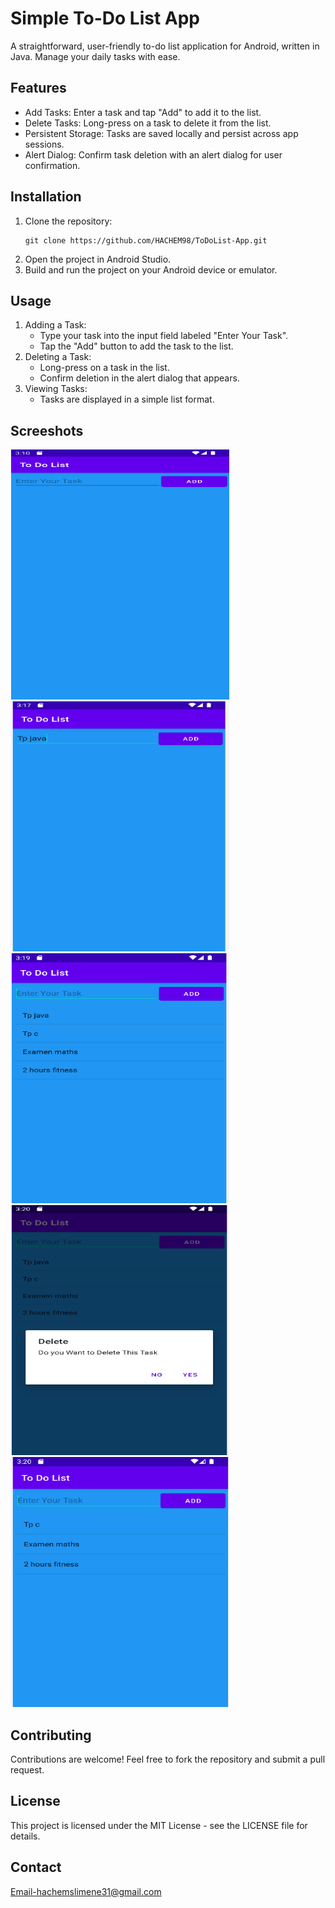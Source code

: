 # Simple To-Do List App
A straightforward, user-friendly to-do list application for Android, written in Java. Manage your daily tasks with ease.
## Features
- Add Tasks: Enter a task and tap "Add" to add it to the list.
- Delete Tasks: Long-press on a task to delete it from the list.
- Persistent Storage: Tasks are saved locally and persist across app sessions.
- Alert Dialog: Confirm task deletion with an alert dialog for user confirmation.
## Installation
1. Clone the repository:
   ~~~~
   git clone https://github.com/HACHEM98/ToDoList-App.git
   ~~~~
2. Open the project in Android Studio.
3. Build and run the project on your Android device or emulator.
## Usage   
1. Adding a Task:
   - Type your task into the input field labeled "Enter Your Task".
   - Tap the "Add" button to add the task to the list.
2. Deleting a Task:
   - Long-press on a task in the list.
   - Confirm deletion in the alert dialog that appears.
3. Viewing Tasks:
   - Tasks are displayed in a simple list format.
## Screeshots
<div>
  <img src="app/src/main/res/drawable/img.png" width="350" height="400"> 
  <img src="app/src/main/res/drawable-v24/img_2.png" width="350" height="400"> 
  <img src="app/src/main/res/drawable-v24/img_3.png" width="350" height="400">
  <img src="app/src/main/res/drawable-v24/img_4.png" width="350" height="400">
  <img src="app/src/main/res/drawable-v24/img_5.png" width="350" height="400">   
</div>

## Contributing
Contributions are welcome! Feel free to fork the repository and submit a pull request.

## License
This project is licensed under the MIT License - see the LICENSE file for details.

## Contact
Email-hachemslimene31@gmail.com

